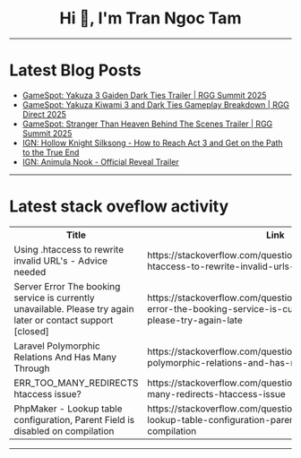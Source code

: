<h1 align="center">Hi 👋, I'm Tran Ngoc Tam</h1>

---

# Latest Blog Posts 
<!-- BLOG-POST-LIST:START -->
- [GameSpot: Yakuza 3 Gaiden Dark Ties Trailer | RGG Summit 2025](https://dev.to/gg_news/gamespot-yakuza-3-gaiden-dark-ties-trailer-rgg-summit-2025-35nb)
- [GameSpot: Yakuza Kiwami 3 and Dark Ties Gameplay Breakdown | RGG Direct 2025](https://dev.to/gg_news/gamespot-yakuza-kiwami-3-and-dark-ties-gameplay-breakdown-rgg-direct-2025-3imi)
- [GameSpot: Stranger Than Heaven Behind The Scenes Trailer | RGG Summit 2025](https://dev.to/gg_news/gamespot-stranger-than-heaven-behind-the-scenes-trailer-rgg-summit-2025-3i60)
- [IGN: Hollow Knight Silksong - How to Reach Act 3 and Get on the Path to the True End](https://dev.to/gg_news/ign-hollow-knight-silksong-how-to-reach-act-3-and-get-on-the-path-to-the-true-end-316p)
- [IGN: Animula Nook - Official Reveal Trailer](https://dev.to/gg_news/ign-animula-nook-official-reveal-trailer-408f)
<!-- BLOG-POST-LIST:END -->

---

# Latest stack oveflow activity
<table>
  <tr><th>Title</th><th>Link</th></tr>
  <!-- STACKOVERFLOW:START --><tr><td>Using .htaccess to rewrite invalid URL&#39;s - Advice needed</td><td>https://stackoverflow.com/questions/79773256/using-htaccess-to-rewrite-invalid-urls-advice-needed</td></tr><tr><td>Server Error The booking service is currently unavailable. Please try again later or contact support [closed]</td><td>https://stackoverflow.com/questions/79773132/server-error-the-booking-service-is-currently-unavailable-please-try-again-late</td></tr><tr><td>Laravel Polymorphic Relations And Has Many Through</td><td>https://stackoverflow.com/questions/79772843/laravel-polymorphic-relations-and-has-many-through</td></tr><tr><td>ERR_TOO_MANY_REDIRECTS htaccess issue?</td><td>https://stackoverflow.com/questions/79772799/err-too-many-redirects-htaccess-issue</td></tr><tr><td>PhpMaker - Lookup table configuration, Parent Field is disabled on compilation</td><td>https://stackoverflow.com/questions/79772724/phpmaker-lookup-table-configuration-parent-field-is-disabled-on-compilation</td></tr><!-- STACKOVERFLOW:END -->
</table>

---


